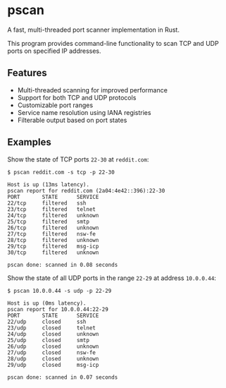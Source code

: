 # pscan

A fast, multi-threaded port scanner implementation in Rust.

This program provides command-line functionality to scan TCP and UDP ports on
specified IP addresses.

## Features

- Multi-threaded scanning for improved performance
- Support for both TCP and UDP protocols
- Customizable port ranges
- Service name resolution using IANA registries
- Filterable output based on port states

## Examples

Show the state of TCP ports `22-30` at `reddit.com`:

```text
$ pscan reddit.com -s tcp -p 22-30

Host is up (13ms latency).
pscan report for reddit.com (2a04:4e42::396):22-30
PORT       STATE      SERVICE
22/tcp     filtered   ssh
23/tcp     filtered   telnet
24/tcp     filtered   unknown
25/tcp     filtered   smtp
26/tcp     filtered   unknown
27/tcp     filtered   nsw-fe
28/tcp     filtered   unknown
29/tcp     filtered   msg-icp
30/tcp     filtered   unknown

pscan done: scanned in 0.08 seconds
```

Show the state of all UDP ports in the range `22-29` at address `10.0.0.44`:

```text
$ pscan 10.0.0.44 -s udp -p 22-29

Host is up (0ms latency).
pscan report for 10.0.0.44:22-29
PORT       STATE      SERVICE
22/udp     closed     ssh
23/udp     closed     telnet
24/udp     closed     unknown
25/udp     closed     smtp
26/udp     closed     unknown
27/udp     closed     nsw-fe
28/udp     closed     unknown
29/udp     closed     msg-icp

pscan done: scanned in 0.07 seconds
```
